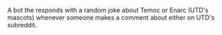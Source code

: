 A bot the responds with a random joke about Temoc or Enarc (UTD's mascots) whenever someone makes a comment about either on UTD's subreddit.
